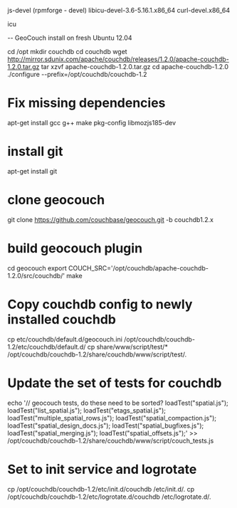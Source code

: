 js-devel (rpmforge - devel)
libicu-devel-3.6-5.16.1.x86_64
curl-devel.x86_64

icu


-- 
GeoCouch install on fresh Ubuntu 12.04 

cd /opt
mkdir couchdb
cd couchdb
wget http://mirror.sdunix.com/apache/couchdb/releases/1.2.0/apache-couchdb-1.2.0.tar.gz
tar xzvf apache-couchdb-1.2.0.tar.gz
cd apache-couchdb-1.2.0
./configure --prefix=/opt/couchdb/couchdb-1.2

# Fix missing dependencies
apt-get install gcc g++ make pkg-config libmozjs185-dev

# install git
apt-get install git

# clone geocouch
git clone https://github.com/couchbase/geocouch.git -b couchdb1.2.x

# build geocouch plugin
cd geocouch
export COUCH_SRC='/opt/couchdb/apache-couchdb-1.2.0/src/couchdb/'
make

# Copy couchdb config to newly installed couchdb
cp etc/couchdb/default.d/geocouch.ini /opt/couchdb/couchdb-1.2/etc/couchdb/default.d/
cp share/www/script/test/* /opt/couchdb/couchdb-1.2/share/couchdb/www/script/test/.

# Update the set of tests for couchdb
echo '// geocouch tests, do these need to be sorted?
loadTest("spatial.js");
loadTest("list_spatial.js");
loadTest("etags_spatial.js");
loadTest("multiple_spatial_rows.js");
loadTest("spatial_compaction.js");
loadTest("spatial_design_docs.js");
loadTest("spatial_bugfixes.js");
loadTest("spatial_merging.js");
loadTest("spatial_offsets.js");' >> /opt/couchdb/couchdb-1.2/share/couchdb/www/script/couch_tests.js

# Set to init service and logrotate
cp /opt/couchdb/couchdb-1.2/etc/init.d/couchdb /etc/init.d/.
cp /opt/couchdb/couchdb-1.2/etc/logrotate.d/couchdb /etc/logrotate.d/.
